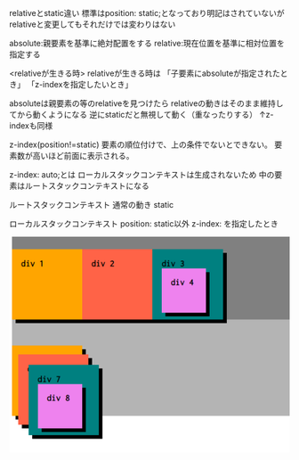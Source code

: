 relativeとstatic違い
標準はposition: static;となっており明記はされていないが
relativeと変更してもそれだけでは変わりはない

absolute:親要素を基準に絶対配置をする
relative:現在位置を基準に相対位置を指定する

<relativeが生きる時>
relativeが生きる時は
「子要素にabsoluteが指定されたとき」
「z-indexを指定したいとき」

absoluteは親要素の等のrelativeを見つけたら
relativeの動きはそのまま維持してから動くようになる
逆にstaticだと無視して動く（重なったりする）
↑z-indexも同様

z-index(position!=static)
要素の順位付けで、上の条件でないとできない。
要素数が高いほど前面に表示される。

z-index: auto;とは
ローカルスタックコンテキストは生成されないため
中の要素はルートスタックコンテキストになる

ルートスタックコンテキスト
通常の動き static

ローカルスタックコンテキスト
position: static以外
z-index: を指定したとき

![Alt text](image.png)